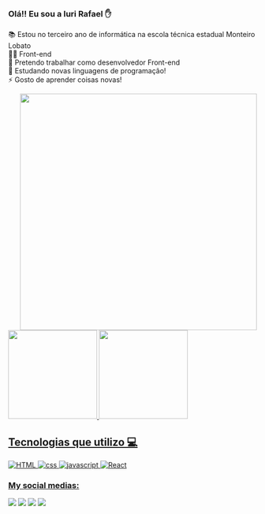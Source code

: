 ### Olá!! Eu sou a Iuri Rafael ✋ 
📚 Estou no terceiro ano de informática na escola técnica estadual Monteiro Lobato
<br>
👩‍💻 Front-end
<br>
💼 Pretendo trabalhar como desenvolvedor Front-end
<br>
🌱 Estudando novas linguagens de programação!
<br>
⚡ Gosto de aprender coisas novas!

<div>
<img align="right" height="480em" src="https://raw.githubusercontent.com/gist/teteumateus/0ce8fc4519126a5409981a217e940b81/raw/072fa0727db1adc9bc81eb287c9367a96d18ae30/githubcard.svg" />
  <a href="https://github.com/teteumateus">
  <img height="180em" src="https://github-readme-stats.vercel.app/api?username=iuriRafael&show_icons=true&hide_border=true&theme=tokyonight&include_all_commits=true&count_private=true&bg_color=35,1a1b27,252334"/>
     <img height="180em" src="https://github-readme-stats.vercel.app/api/top-langs/?username=iuriRafael&layout=compact&langs_count=16&hide_border=true&theme=tokyonight"/>
</div>

## Tecnologias que utilizo 💻
![HTML](https://img.shields.io/badge/HTML5-E34F26?style=for-the-badge&logo=html5&logoColor=white)
![css](https://img.shields.io/badge/CSS3-1572B6?style=for-the-badge&logo=css3&logoColor=white)
![javascript](https://img.shields.io/badge/JavaScript-F7DF1E?style=for-the-badge&logo=javascript&logoColor=black)
![React](https://img.shields.io/badge/react-F7DF1E?style=for-the-badge&logo=javascript&logoColor=black)

### My social medias:

<div>
  <a href="iurigames11@gmail.com" target="_blank"><img src="https://img.shields.io/badge/Gmail-D14836?style=for-the-badge&logo=gmail&logoColor=white" target="_blank"></a>
  <a href="https://wa.me/5551997750878" target="_blank"><img src="https://img.shields.io/badge/WhatsApp-25D366?style=for-the-badge&logo=whatsapp&logoColor=white" target="_blank"></a>
  <a href="https://www.instagram.com/_iurirafael_/" target="_blank"><img src="https://img.shields.io/badge/Instagram-E4405F?style=for-the-badge&logo=instagram&logoColor=white" target="_blank"></a>
  <a href="https://www.linkedin.com/in/iuri-rafael-48ba97259/" target="_blank"><img src="https://img.shields.io/badge/Linkedin-9146FF?style=for-the-badge&logo=twitch&logoColor=white" target="_blank"></a>
</div>


